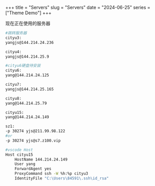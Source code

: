 +++
title = "Servers"
slug = "Servers"
date = "2024-06-25"
series = ["Theme Demo"]
+++

现在正在使用的服务器
```bash
#跳转服务器
cityu3:
yangjs@144.214.24.236

cityu4:
yangjs@144.214.25.9

#cityu6硬盘待安装
cityu6:
yang@144.214.24.125

cityu7:
yangjs@144.214.25.165

cityu8:
yang@144.214.25.79

cityu15:
yang@144.214.24.149

sz1:
-p 30274 yjs@211.99.98.122
#or
-p 30274 yjs@s7.z100.vip

#vscode Host
Host cityu15
    HostName 144.214.24.149
    User yang
    ForwardAgent yes
    ProxyCommand ssh -W %h:%p cityu3
    IdentityFile "C:\Users\84591\.ssh\id_rsa"

```